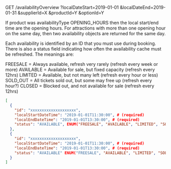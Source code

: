 GET /availabilityOverview
  ?localDateStart=2019-01-01
  &localDateEnd=2019-01-31
  &supplierId=X
  &productId=Y
  &optionId=Y

If product was availabilityType OPENING_HOURS then the local start/end time are the opening hours. For attractions with more than one opening hour on the same day, then two availability objects are returned for the same day.

Each availability is identified by an ID that you must use during booking. There is also a status field indicating how often the availability cache must be refreshed. The meanings are:

FREESALE = Always available, refresh very rarely (refresh every week or more)
AVAILABLE = Available for sale, but fixed capacity (refresh every 12hrs)
LIMITED = Available, but not many left (refresh every hour or less)
SOLD_OUT = All tickets sold out, but some may free up (refresh every hour?)
CLOSED = Blocked out, and not available for sale (refresh every 12hrs)

```json
[
  {
    "id": "xxxxxxxxxxxxxxxxxxxx",
    "localStartDateTime": "2019-01-01T11:30:00", # (required)
    "localEndDateTime": "2019-01-01T13:30:00", # (required)
    "status": "AVAILABLE", ENUM("FREESALE", "AVAILABLE", "LIMITED", "SOLD_OUT", "CLOSED") # (required)
  },
  {
    "id": "xxxxxxxxxxxxxxxxxxxx",
    "localStartDateTime": "2019-01-01T11:30:00", # (required)
    "localEndDateTime": "2019-01-01T13:30:00", # (required)
    "status": "AVAILABLE" ENUM("FREESALE", "AVAILABLE", "LIMITED", "SOLD_OUT", "CLOSED") # (required)
  }
]
```
